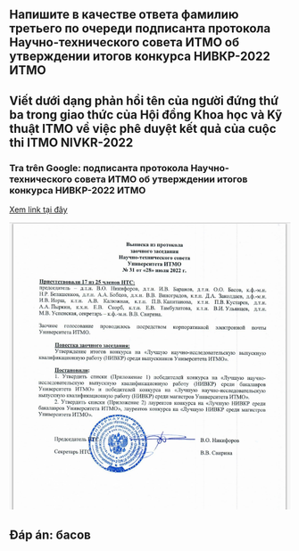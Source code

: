 ## Напишите в качестве ответа фамилию третьего по очереди подписанта протокола Научно-технического совета ИТМО об утверждении итогов конкурса НИВКР-2022 ИТМО
## Viết dưới dạng phản hồi tên của người đứng thứ ba trong giao thức của Hội đồng Khoa học và Kỹ thuật ITMO về việc phê duyệt kết quả của cuộc thi ITMO NIVKR-2022
### Tra trên Google: подписанта протокола Научно-технического совета ИТМО об утверждении итогов конкурса НИВКР-2022 ИТМО

[Xem link tại đây](https://vk.com/doc336199846_639806079?hash=g6GohSlmJmvCte2YVCzcxdy0LTDvnjUZt6odzI1pU8P)

<p align="center">
  <img src="https://github.com/CHu292/SOC/blob/main/CTF/LMS/Web_and_Osint/image/BKP.png" alt="BKP" width="700">
</p>

## Đáp án: басов
